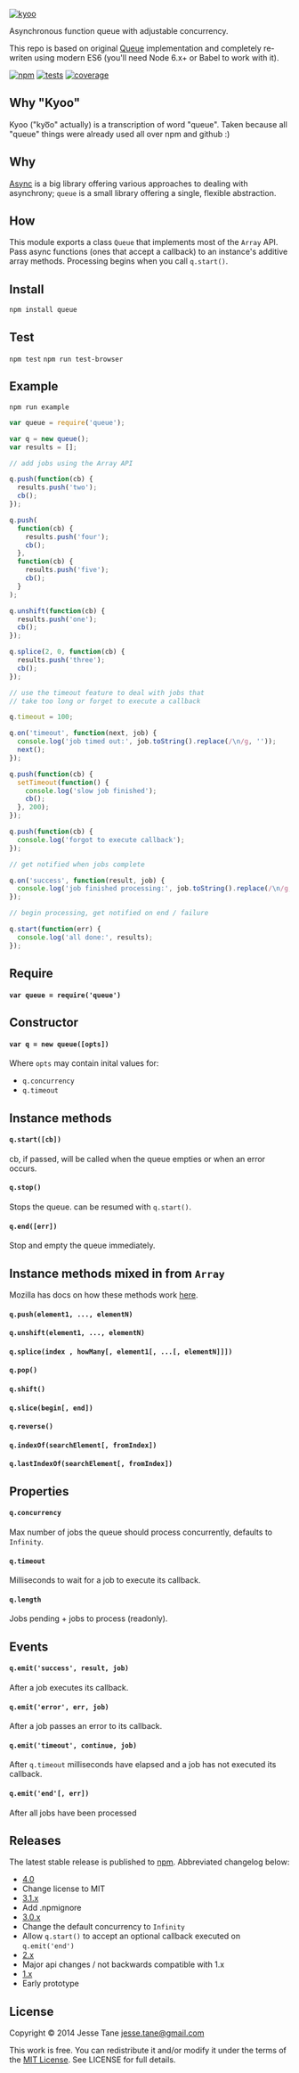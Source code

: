 [![kyoo](https://raw.githubusercontent.com/nicholasrq/kyoo/master/kyoo.png)](http://npmjs.org/kyoo)

Asynchronous function queue with adjustable concurrency.

This repo is based on original [Queue](https://github.com/jessetane/queue) implementation and completely re-writen using modern ES6 (you'll need Node 6.x+ or Babel to work with it).

[![npm](http://img.shields.io/npm/v/queue.svg?style=flat-square)](http://www.npmjs.org/queue)
[![tests](https://img.shields.io/travis/nicholasrq/queue.svg?style=flat-square&branch=master)](https://travis-ci.org/nicholasrq/queue)
[![coverage](https://img.shields.io/coveralls/nicholasrq/queue.svg?style=flat-square&branch=master)](https://coveralls.io/r/nicholasrq/queue)

## Why "Kyoo"
Kyoo ("kyo͞o" actually) is a transcription of word "queue". Taken because all "queue" things were already used all over npm and github :)

## Why
[Async](https://github.com/caolan/async) is a big library offering various approaches to dealing with asynchrony; `queue` is a small library offering a single, flexible abstraction.

## How
This module exports a class `Queue` that implements most of the `Array` API. Pass async functions (ones that accept a callback) to an instance's additive array methods. Processing begins when you call `q.start()`.

## Install
`npm install queue`

## Test
`npm test`
`npm run test-browser`

## Example
`npm run example`
``` javascript
var queue = require('queue');

var q = new queue();
var results = [];

// add jobs using the Array API

q.push(function(cb) {
  results.push('two');
  cb();
});

q.push(
  function(cb) {
    results.push('four');
    cb();
  },
  function(cb) {
    results.push('five');
    cb();
  }
);

q.unshift(function(cb) {
  results.push('one');
  cb();
});

q.splice(2, 0, function(cb) {
  results.push('three');
  cb();
});

// use the timeout feature to deal with jobs that
// take too long or forget to execute a callback

q.timeout = 100;

q.on('timeout', function(next, job) {
  console.log('job timed out:', job.toString().replace(/\n/g, ''));
  next();
});

q.push(function(cb) {
  setTimeout(function() {
    console.log('slow job finished');
    cb();
  }, 200);
});

q.push(function(cb) {
  console.log('forgot to execute callback');
});

// get notified when jobs complete

q.on('success', function(result, job) {
  console.log('job finished processing:', job.toString().replace(/\n/g, ''));
});

// begin processing, get notified on end / failure

q.start(function(err) {
  console.log('all done:', results);
});
```

## Require
#### `var queue = require('queue')`

## Constructor
#### `var q = new queue([opts])`
Where `opts` may contain inital values for:
* `q.concurrency`
* `q.timeout`

## Instance methods
#### `q.start([cb])`
cb, if passed, will be called when the queue empties or when an error occurs.

#### `q.stop()`
Stops the queue. can be resumed with `q.start()`.

#### `q.end([err])`
Stop and empty the queue immediately.

## Instance methods mixed in from `Array`
Mozilla has docs on how these methods work [here](https://developer.mozilla.org/en-US/docs/Web/JavaScript/Reference/Global_Objects/Array).
#### `q.push(element1, ..., elementN)`
#### `q.unshift(element1, ..., elementN)`
#### `q.splice(index , howMany[, element1[, ...[, elementN]]])`
#### `q.pop()`
#### `q.shift()`
#### `q.slice(begin[, end])`
#### `q.reverse()`
#### `q.indexOf(searchElement[, fromIndex])`
#### `q.lastIndexOf(searchElement[, fromIndex])`

## Properties
#### `q.concurrency`
Max number of jobs the queue should process concurrently, defaults to `Infinity`.

#### `q.timeout`
Milliseconds to wait for a job to execute its callback.

#### `q.length`
Jobs pending + jobs to process (readonly).

## Events

#### `q.emit('success', result, job)`
After a job executes its callback.

#### `q.emit('error', err, job)`
After a job passes an error to its callback.

#### `q.emit('timeout', continue, job)`
After `q.timeout` milliseconds have elapsed and a job has not executed its callback.

#### `q.emit('end'[, err])`
After all jobs have been processed

## Releases
The latest stable release is published to [npm](http://npmjs.org/queue). Abbreviated changelog below:
* [4.0](https://github.com/jessetane/queue/archive/4.0.0.tar.gz)
 * Change license to MIT
* [3.1.x](https://github.com/jessetane/queue/archive/3.0.6.tar.gz)
 * Add .npmignore
* [3.0.x](https://github.com/jessetane/queue/archive/3.0.6.tar.gz)
 * Change the default concurrency to `Infinity`
 * Allow `q.start()` to accept an optional callback executed on `q.emit('end')`
* [2.x](https://github.com/jessetane/queue/archive/2.2.0.tar.gz)
 * Major api changes / not backwards compatible with 1.x
* [1.x](https://github.com/jessetane/queue/archive/1.0.2.tar.gz)
 * Early prototype

## License
Copyright © 2014 Jesse Tane <jesse.tane@gmail.com>

This work is free. You can redistribute it and/or modify it under the
terms of the [MIT License](https://opensource.org/licenses/MIT).
See LICENSE for full details.
